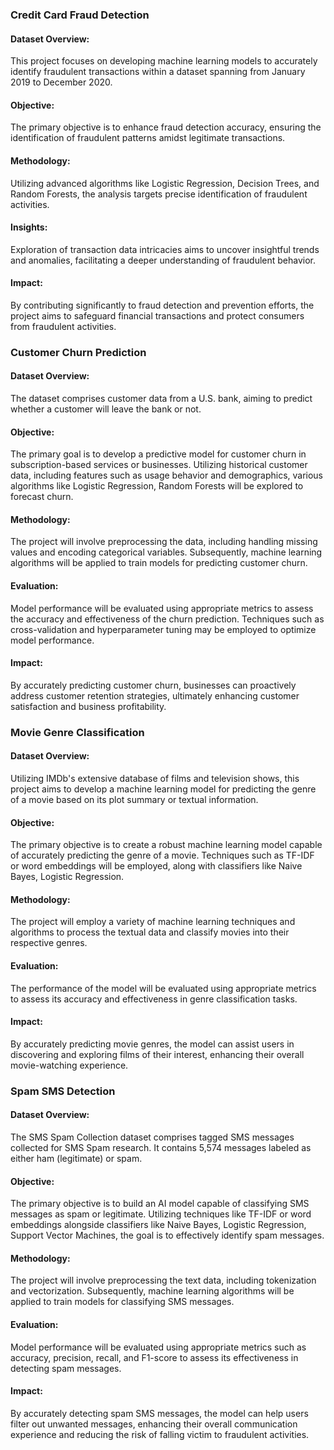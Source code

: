 ### Credit Card Fraud Detection
#### Dataset Overview:
This project focuses on developing machine learning models to accurately identify fraudulent transactions within a dataset spanning from January 2019 to December 2020. 
#### Objective:
The primary objective is to enhance fraud detection accuracy, ensuring the identification of fraudulent patterns amidst legitimate transactions. 
#### Methodology:
Utilizing advanced algorithms like Logistic Regression, Decision Trees, and Random Forests, the analysis targets precise identification of fraudulent activities.
#### Insights:
Exploration of transaction data intricacies aims to uncover insightful trends and anomalies, facilitating a deeper understanding of fraudulent behavior.
#### Impact:
By contributing significantly to fraud detection and prevention efforts, the project aims to safeguard financial transactions and protect consumers from fraudulent activities.

### Customer Churn Prediction
#### Dataset Overview:
The dataset comprises customer data from a U.S. bank, aiming to predict whether a customer will leave the bank or not.
#### Objective:
The primary goal is to develop a predictive model for customer churn in subscription-based services or businesses. Utilizing historical customer data, including features such as usage behavior and demographics, various algorithms like Logistic Regression, Random Forests will be explored to forecast churn.
#### Methodology:
The project will involve preprocessing the data, including handling missing values and encoding categorical variables. Subsequently, machine learning algorithms will be applied to train models for predicting customer churn.
#### Evaluation:
Model performance will be evaluated using appropriate metrics to assess the accuracy and effectiveness of the churn prediction. Techniques such as cross-validation and hyperparameter tuning may be employed to optimize model performance.
#### Impact:
By accurately predicting customer churn, businesses can proactively address customer retention strategies, ultimately enhancing customer satisfaction and business profitability.

### Movie Genre Classification
#### Dataset Overview:
Utilizing IMDb's extensive database of films and television shows, this project aims to develop a machine learning model for predicting the genre of a movie based on its plot summary or textual information.
#### Objective:
The primary objective is to create a robust machine learning model capable of accurately predicting the genre of a movie. Techniques such as TF-IDF or word embeddings will be employed, along with classifiers like Naive Bayes, Logistic Regression.
#### Methodology:
The project will employ a variety of machine learning techniques and algorithms to process the textual data and classify movies into their respective genres. 
#### Evaluation:
The performance of the model will be evaluated using appropriate metrics to assess its accuracy and effectiveness in genre classification tasks.
#### Impact:
By accurately predicting movie genres, the model can assist users in discovering and exploring films of their interest, enhancing their overall movie-watching experience.

### Spam SMS Detection
#### Dataset Overview:
The SMS Spam Collection dataset comprises tagged SMS messages collected for SMS Spam research. It contains 5,574 messages labeled as either ham (legitimate) or spam.
#### Objective:
The primary objective is to build an AI model capable of classifying SMS messages as spam or legitimate. Utilizing techniques like TF-IDF or word embeddings alongside classifiers like Naive Bayes, Logistic Regression,  Support Vector Machines, the goal is to effectively identify spam messages.
#### Methodology:
The project will involve preprocessing the text data, including tokenization and vectorization. Subsequently, machine learning algorithms will be applied to train models for classifying SMS messages.
#### Evaluation:
Model performance will be evaluated using appropriate metrics such as accuracy, precision, recall, and F1-score to assess its effectiveness in detecting spam messages.
#### Impact:
By accurately detecting spam SMS messages, the model can help users filter out unwanted messages, enhancing their overall communication experience and reducing the risk of falling victim to fraudulent activities.

